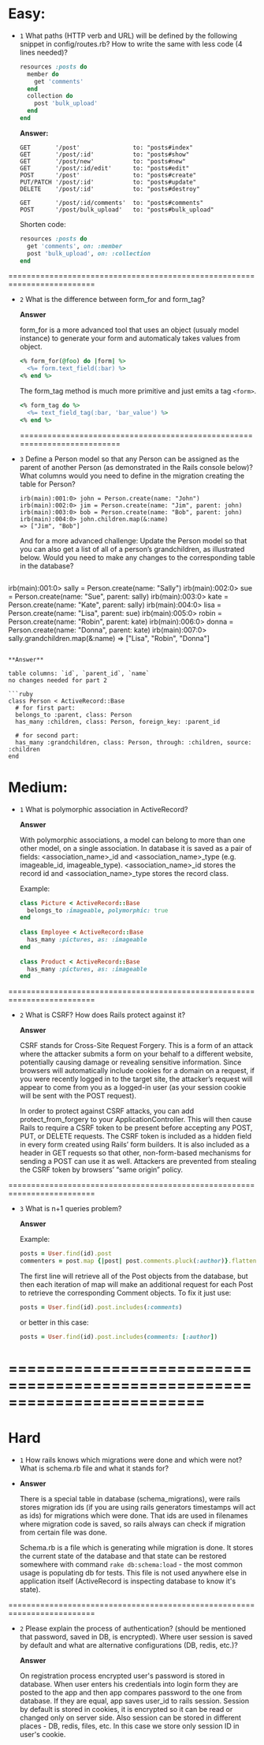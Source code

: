 Easy:
=========================================================================

* `1` What paths (HTTP verb and URL) will be defined by the following snippet in config/routes.rb? How to write the same with less code (4 lines needed)?

  ```ruby
  resources :posts do
    member do
      get 'comments'
    end
    collection do
      post 'bulk_upload'
    end
  end
  ```
  
  **Answer:**
  
  ```
  GET       '/post'               to: "posts#index"
  GET       '/post/:id'           to: "posts#show"
  GET       '/post/new'           to: "posts#new"
  GET       '/post/:id/edit'      to: "posts#edit"
  POST      '/post'               to: "posts#create"
  PUT/PATCH '/post/:id'           to: "posts#update"
  DELETE    '/post/:id'           to: "posts#destroy"
  
  GET       '/post/:id/comments'  to: "posts#comments"
  POST      '/post/bulk_upload'   to: "posts#bulk_upload"
  ```
  
  Shorten code: 
  
  ```ruby
  resources :posts do
    get 'comments', on: :member
    post 'bulk_upload', on: :collection
  end
  ```

=========================================================================

* `2` What is the difference between form_for and form_tag?

  **Answer**
  
  form_for is a more advanced tool that uses an object (usualy model instance) to generate your form and automaticaly takes values from object.
  
  ```ruby
  <% form_for(@foo) do |form| %>
    <%= form.text_field(:bar) %>
  <% end %>
  ```
  
  The form_tag method is much more primitive and just emits a tag `<form>`.
  
  ```ruby
  <% form_tag do %>
    <%= text_field_tag(:bar, 'bar_value') %>
  <% end %>
  ```

  =========================================================================

* `3` Define a Person model so that any Person can be assigned as the parent of another Person (as demonstrated in the Rails console below)? What columns would you need to define in the migration creating the table for Person?

  ```
  irb(main):001:0> john = Person.create(name: "John")
  irb(main):002:0> jim = Person.create(name: "Jim", parent: john)
  irb(main):003:0> bob = Person.create(name: "Bob", parent: john)
  irb(main):004:0> john.children.map(&:name)
  => ["Jim", "Bob"]
  ```

  And for a more advanced challenge: Update the Person model so that you can also get a list of all of a person’s grandchildren, as illustrated below. Would you need to make any changes to the corresponding table in the database?

  ```
irb(main):001:0> sally = Person.create(name: "Sally")
irb(main):002:0> sue = Person.create(name: "Sue", parent: sally)
irb(main):003:0> kate = Person.create(name: "Kate", parent: sally)
irb(main):004:0> lisa = Person.create(name: "Lisa", parent: sue)
irb(main):005:0> robin = Person.create(name: "Robin", parent: kate)
irb(main):006:0> donna = Person.create(name: "Donna", parent: kate)
irb(main):007:0> sally.grandchildren.map(&:name)
=> ["Lisa", "Robin", "Donna"]
  ```

  **Answer**
  
  table columns: `id`, `parent_id`, `name`
  no changes needed for part 2
  
  ```ruby
  class Person < ActiveRecord::Base
    # for first part:
    belongs_to :parent, class: Person
    has_many :children, class: Person, foreign_key: :parent_id
    
    # for second part:
    has_many :grandchildren, class: Person, through: :children, source: :children
  end
  ```



Medium:
=========================================================================

* `1` What is polymorphic association in ActiveRecord?

  **Answer**

  With polymorphic associations, a model can belong to more than one other model, on a single association. In database it is saved as a pair of fields: <association_name>_id and <association_name>_type (e.g. imageable_id, imageable_type). <association_name>_id stores the record id and <association_name>_type stores the record class.

  Example:

  ```ruby
  class Picture < ActiveRecord::Base
    belongs_to :imageable, polymorphic: true
  end
   
  class Employee < ActiveRecord::Base
    has_many :pictures, as: :imageable
  end
   
  class Product < ActiveRecord::Base
    has_many :pictures, as: :imageable
  end
  ```


=========================================================================

* `2` What is CSRF? How does Rails protect against it?

  **Answer**

  CSRF stands for Cross-Site Request Forgery. This is a form of an attack where the attacker submits a form on your behalf to a different website, potentially causing damage or revealing sensitive information. Since browsers will automatically include cookies for a domain on a request, if you were recently logged in to the target site, the attacker’s request will appear to come from you as a logged-in user (as your session cookie will be sent with the POST request).
  
  In order to protect against CSRF attacks, you can add protect_from_forgery to your ApplicationController. This will then cause Rails to require a CSRF token to be present before accepting any POST, PUT, or DELETE requests. The CSRF token is included as a hidden field in every form created using Rails’ form builders. It is also included as a header in GET requests so that other, non-form-based mechanisms for sending a POST can use it as well. Attackers are prevented from stealing the CSRF token by browsers’ “same origin” policy.

=========================================================================

* `3` What is n+1 queries problem?

  **Answer**

  Example:

  ```ruby
  posts = User.find(id).post
  commenters = post.map {|post| post.comments.pluck(:author)}.flatten.uniq
  ```

  The first line will retrieve all of the Post objects from the database, but then each iteration of map will make an additional request for each Post to retrieve the corresponding Comment objects. To fix it just use:

  ```ruby
  posts = User.find(id).post.includes(:comments)
  ```

  or better in this case:

  ```ruby
  posts = User.find(id).post.includes(comments: [:author])
  ```

=========================================================================
=========================================================================

Hard
=========================================================================

* `1` How rails knows which migrations were done and which were not? What is schema.rb file and what it stands for?
* 
  **Answer**

  There is a special table in database (schema_migrations), were rails stores migration ids (if you are using rails generators timestamps will act as ids) for migrations which were done. That ids are used in filenames where migration code is saved, so rails always can check if migration from certain file was done.

  Schema.rb is a file which is generating while migration is done. It stores the current state of the database and that state can be restored somewhere with command `rake db:schema:load` - the most common usage is populating db for tests. This file is not used anywhere else in application itself (ActiveRecord is inspecting database to know it's state).

=========================================================================

* `2` Please explain the process of authentication? (should be mentioned that password, saved in DB, is encrypted). Where user session is saved by default and what are alternative configurations (DB, redis, etc.)?

  **Answer**

  On registration process encrypted user's password is stored in database. When user enters his credentials into login form they are posted to the app and then app compares password to the one from database. If they are equal, app saves user_id to rails session. Session by default is stored in cookies, it is encrypted so it can be read or changed only on server side. Also session can be stored in different places - DB, redis, files, etc. In this case we store only session ID in user's cookie.
